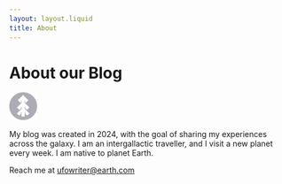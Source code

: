 ```yaml
---
layout: layout.liquid
title: About
---
```


# About our **Blog**
<img class="about" alt="pine" src="/images/pine.png" width="50" />

My blog was created in 2024, with the goal of sharing my experiences across the galaxy. I am an intergallactic traveller, and I visit a new planet every week. I am native to planet Earth.

Reach me at ufowriter@earth.com